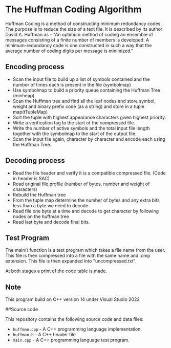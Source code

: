 # The Huffman Coding Algorithm
Huffman Coding is a method of constructing minimum redundancy codes. The purpose is to reduce the size of a text file. 
It is described by its author David A. Huffman as -
"An optimum method of coding an ensemble of messages consisting of a finite number of members is developed. A
minimum-redundancy code is one constructed in such a way that the
average number of coding digits per message is minimized."

## Encoding process

* Scan the input file to build up a list of symbols contained and the number of times each is present in the file (symbolmap)
* Use symbolmap to build a priority queue containing the Huffman Tree (minheap)
* Scan the Huffman tree and find all the leaf nodes and store symbol, weight and binary prefix code (as a string) and store in a tuple map(tTupleMap)
* Sort the tuple with highest appearance characters given highest priority.
* Write a verification tag to the start of the compressed file.
* Write the number of active symbols and the total input file length together with the symbolmap to the start of the output file.
* Scan the input file again, character by character and encode each using the Huffman Tree.

## Decoding process

* Read the file header and verify it is a compatible compressed file. (Code in header is SAC)
* Read original file profile (number of bytes, number and weight of characters)
* Rebuild the Huffman tree
* From the tuple map determine the number of bytes and any extra bits less than a byte we need to decode
* Read file one byte at a time and decode to get character by following nodes on the huffman tree
* Read last byte and decode final bits.

## Test Program

The main() function is a test program which takes a file name from the user. This file is then compressed into a file with the same name and .cmp extension.
This file is then expanded into "uncompressed.txt".

At both stages a print of the code table is made.

## Note

This program build on C++ version 14 under Visual Studio 2022


##Source code

This repository contains the following source code and data files:

* `huffman.cpp` - A C++ programming language implementation.
* `huffman.h`   - A C++ header file.
* `main.cpp`    - A C++ programming language test program.

